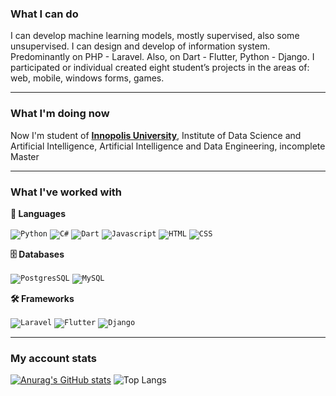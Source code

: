 ### What I can do

I can develop machine learning models, mostly supervised, also some
unsupervised. I can design and develop of information system. Predominantly
on PHP - Laravel. Also, on Dart - Flutter, Python - Django. I participated or
individual created eight student’s projects in the areas of: web, mobile,
windows forms, games.

---

### What I'm doing now

Now I'm student of [**Innopolis University**](https://innopolis.university/en/), Institute of Data Science and Artificial Intelligence,
Artificial Intelligence and Data Engineering, incomplete Master

---

### What I've worked with

**💬 Languages**

<code><img alt="Python" src="https://img.shields.io/badge/python-3670A0?style=for-the-badge&logo=python&logoColor=ffdd54"/></code>
<code><img alt="C#" src="https://img.shields.io/badge/c%23-%23239120.svg?style=for-the-badge&logo=c-sharp&logoColor=white"/></code>
<code><img alt="Dart" src="https://img.shields.io/badge/dart-%230175C2.svg?style=for-the-badge&logo=dart&logoColor=white"/></code>
<code><img alt="Javascript" src="https://img.shields.io/badge/javascript-%23323330.svg?style=for-the-badge&logo=javascript&logoColor=%23F7DF1E"/></code>
<code><img alt="HTML" src="https://img.shields.io/badge/html5-%23E34F26.svg?style=for-the-badge&logo=html5&logoColor=white"/></code>
<code><img alt="CSS" src="https://img.shields.io/badge/css3-%231572B6.svg?style=for-the-badge&logo=css3&logoColor=white"/></code>

**🗄️ Databases**

<code><img alt="PostgresSQL" src="https://img.shields.io/badge/postgres-%23316192.svg?style=for-the-badge&logo=postgresql&logoColor=white"/></code>
<code><img alt="MySQL" src="https://img.shields.io/badge/mysql-%23316192.svg?style=for-the-badge&logo=mysql&logoColor=white"/></code>

**🛠 Frameworks**

<code><img alt="Laravel" src="https://img.shields.io/badge/Laravel-%23FF645F.svg?style=for-the-badge&logo=Laravel&logoColor=white"/></code>
<code><img alt="Flutter" src="https://img.shields.io/badge/Flutter-%2302569B.svg?style=for-the-badge&logo=Flutter&logoColor=white"/></code>
<code><img alt="Django" src="https://img.shields.io/badge/django-%23092E20.svg?style=for-the-badge&logo=django&logoColor=white"/></code>

---

### My account stats

[![Anurag's GitHub stats](https://github-readme-stats.vercel.app/api?username=abobafett-dev&theme=tokyonight&hide_title=true&show_icons=true)](https://github.com/anuraghazra/github-readme-stats)
![Top Langs](https://github-readme-stats.vercel.app/api/top-langs/?username=abobafett-dev&layout=compact&theme=tokyonight&hide_title=true)

<!--

[![Harlok's WakaTime stats](https://github-readme-stats.vercel.app/api/wakatime?username=AbobaFett&theme=tokyonight&hide_title=true)](https://github.com/anuraghazra/github-readme-stats)

### Hi there 👋

**abobafett-dev/abobafett-dev** is a ✨ _special_ ✨ repository because its `README.md` (this file) appears on your GitHub profile.

Here are some ideas to get you started:

- 🔭 I’m currently working on ...
- 🌱 I’m currently learning ...
- 👯 I’m looking to collaborate on ...
- 🤔 I’m looking for help with ...
- 💬 Ask me about ...
- 📫 How to reach me: ...
- 😄 Pronouns: ...
- ⚡ Fun fact: ...

documentation about that:
https://docs.github.com/en/account-and-profile/setting-up-and-managing-your-github-profile/customizing-your-profile/managing-your-profile-readme
-->
